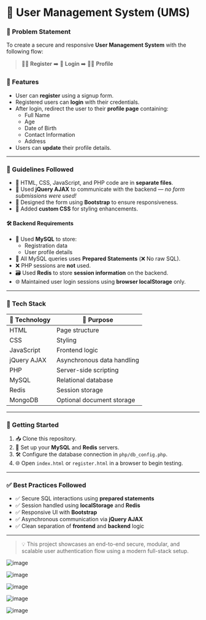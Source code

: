 # 📝 User Management System (UMS)

### 🚀 Problem Statement

To create a secure and responsive **User Management System** with the following flow:

> 🧑‍💻 **Register** ➡️ 🔐 **Login** ➡️ 🙋‍♂️ **Profile**

### 📌 Features

- User can **register** using a signup form.
- Registered users can **login** with their credentials.
- After login, redirect the user to their **profile page** containing:
  - Full Name
  - Age
  - Date of Birth
  - Contact Information
  - Address
- Users can **update** their profile details.

---

### 🧠 Guidelines Followed

- 📄 HTML, CSS, JavaScript, and PHP code are in **separate files**.
- 💬 Used **jQuery AJAX** to communicate with the backend — _no form submissions were used!_
- 🎨 Designed the form using **Bootstrap** to ensure responsiveness.
- 💅 Added **custom CSS** for styling enhancements.

#### 🛠 Backend Requirements

- 🐬 Used **MySQL** to store:
  - Registration data
  - User profile details
- 🔐 All MySQL queries uses **Prepared Statements** (❌ No raw SQL).
- ❌ PHP sessions are **not** used.
- 🗃️ Used **Redis** to store **session information** on the backend.
- 🌐 Maintained user login sessions using **browser localStorage** only.

---

### 🧰 Tech Stack

| 🔧 Technology | 💼 Purpose                  |
|--------------|----------------------------|
| HTML         | Page structure             |
| CSS          | Styling                    |
| JavaScript   | Frontend logic             |
| jQuery AJAX  | Asynchronous data handling |
| PHP          | Server-side scripting      |
| MySQL        | Relational database        |
| Redis        | Session storage            |
| MongoDB      | Optional document storage  |

---

### 🏁 Getting Started

1. 📥 Clone this repository.
2. 🔧 Set up your **MySQL** and **Redis** servers.
3. 🛠 Configure the database connection in `php/db_config.php`.
4. 🌐 Open `index.html` or `register.html` in a browser to begin testing.

---

### ✅ Best Practices Followed

- ✅ Secure SQL interactions using **prepared statements**
- ✅ Session handled using **localStorage** and **Redis**
- ✅ Responsive UI with **Bootstrap**
- ✅ Asynchronous communication via **jQuery AJAX**
- ✅ Clean separation of **frontend** and **backend** logic

---

> 💡 This project showcases an end-to-end secure, modular, and scalable user authentication flow using a modern full-stack setup.

![image](https://github.com/user-attachments/assets/09c9d9ed-6094-4cc9-bff2-b17c220d7f9c)

![image](https://github.com/user-attachments/assets/e0722310-c71f-4995-bd68-979faae2d415)

![image](https://github.com/user-attachments/assets/64256b35-ea0f-4a24-9a53-85372760fc80)

![image](https://github.com/user-attachments/assets/8acf5b4f-5da6-4dd9-924c-d873733af135)

![image](https://github.com/user-attachments/assets/d692cf2f-5051-429f-a019-95acc0c514be)

